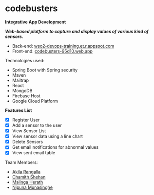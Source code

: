 # codebusters
**Integrative App Development**

***Web-based platform to capture and display values of various kind of sensors.***

- Back-end: [wso2-devops-training.et.r.appspot.com](https://wso2-devops-training.et.r.appspot.com)
- Front-end: [codebusters-95d10.web.app](https://codebusters-95d10.web.app)

Technologies used:
- Spring Boot with Spring security
- Maven
- Mailtrap
- React
- MongoDB
- Firebase Host
- Google Cloud Platform


**Features List**
- [x] Register User
- [x] Add a sensor to the user
- [x] View Sensor List
- [x] View sensor data using a line chart
- [x] Delete Sensors
- [x] Get email notifications for abnormal values
- [x] View sent email table

Team Members:
- [Akila Rangalla](https://github.com/AkilaRangalla223)
- [Chamith Shehan](https://github.com/shehanweerarathne)
- [Malinga Herath](https://github.com/MalingaHerath)
- [Nipuna Munasinghe](https://github.com/nipunai7)

